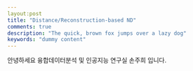 ```yaml
---
layout:post
title: "Distance/Reconstruction-based ND"
comments: true
description: "The quick, brown fox jumps over a lazy dog"
keywords: "dummy content"
---
```



안녕하세요
융합데이터분석 및 인공지능 연구실 손주희 입니다.

